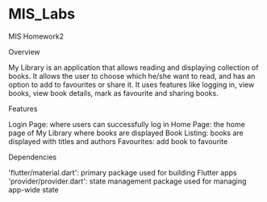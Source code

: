 # MIS_Labs

MIS Homework2

Overview

My Library is an application that allows reading and displaying collection of books. It allows the 
user to choose which he/she want to read, and has an option to add to favourites or share it. It uses
features like logging in, view books, view book details, mark as favourite and sharing books. 

Features

Login Page: where users can successfully log in
Home Page: the home page of My Library where books are displayed
Book Listing: books are displayed with titles and authors
Favourites: add book to favourite

Dependencies

'flutter/material.dart': primary package used for building Flutter apps
'provider/provider.dart': state management package used for managing app-wide state
